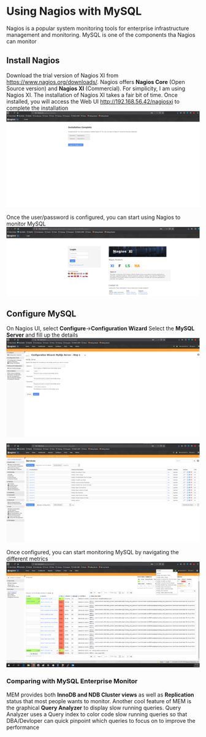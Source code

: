# Using Nagios with MySQL
Nagios is a popular system monitoring tools for enterprise infrastructure management and monitoring. 
MySQL is one of the components tha Nagios can monitor

## Install Nagios
Download the trial version of Nagios XI from https://www.nagios.org/downloads/. Nagios offers **Nagios Core** (Open Source version) 
and **Nagios XI** (Commercial). For simplicity, I am using Nagios XI.
The installation of Nagios XI takes a fair bit of time. Once installed, you will access the Web UI http://192.168.56.42/nagiosxi
to complete the installation
![Install](img/N1.png)

Once the user/password is configured, you can start using Nagios to monitor MySQL
![UI](img/N2.png)

## Configure MySQL
On Nagios UI, select **Configure**->**Configuration Wizard**
Select the **MySQL Server** and fill up the details
![MySQL3](img/N5.png)

![MySQL4](img/N6.png)

Once configured, you can start monitoring MySQL by navigating the different metrics
![MySQL](img/N3.png)

### Comparing with MySQL Enterprise Monitor
MEM provides both **InnoDB and NDB Cluster views** as well as **Replication** status that most people wants to monitor. 
Another cool feature of MEM is the graphical **Query Analyzer** to display slow running queries. Query Analyzer uses a Query index
to color code slow running queries so that DBA/Devloper can quick pinpoint which queries to focus on to improve the performance

